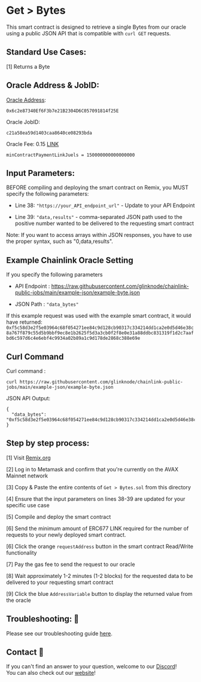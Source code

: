 # Get > Bytes
This smart contract is designed to retrieve a single Bytes from our oracle using a public JSON API that is compatible with `curl GET` requests.

## Standard Use Cases:
[1] Returns a Byte

## Oracle Address & JobID:
[Oracle Address](https://snowtrace.io/address/0x6c2e87340Ef6F3b7e21B2304D6C057091814f25E): 
```
0x6c2e87340Ef6F3b7e21B2304D6C057091814f25E
```
Oracle JobID: 
```
c21a58ea59d1403caa8640ce08293bda
```
Oracle Fee: 0.15 [LINK](https://snowtrace.io/address/0x5947BB275c521040051D82396192181b413227A3)
```
minContractPaymentLinkJuels = 150000000000000000
```

## Input Parameters:
BEFORE compiling and deploying the smart contract on Remix, you MUST specify the following parameters:

* Line 38: `"https://your_API_endpoint_url"` - Update to your API Endpoint

* Line 39: `"data,results"` - comma-separated JSON path used to the positive number wanted to be delivered to the requesting smart contract

Note: If you want to access arrays within JSON responses, you have to use the proper syntax, such as "0,data,results".

## Example Chainlink Oracle Setting
If you specify the following parameters

* API Endpoint : https://raw.githubusercontent.com/glinknode/chainlink-public-jobs/main/example-json/example-byte.json

* JSON Path : `"data_bytes"`

If this example request was used with the example smart contract, it would have returned: `0xf5c58d3e2f5e03964c68f054271ee84c9d128cb90317c334214dd1ca2e0d5d46e38c8a767f879c55d5b9bbf9ec8e1b2625f5d3a3cb0f2f8e0e31a88ddbc831319f1d2c7aafbd6c597d6c4e6ebf4c9934a02b89a1c9d178de2868c388e69e`

## Curl Command
Curl command : 
```
curl https://raw.githubusercontent.com/glinknode/chainlink-public-jobs/main/example-json/example-byte.json
```

JSON API Output:
```
{
  "data_bytes": "0xf5c58d3e2f5e03964c68f054271ee84c9d128cb90317c334214dd1ca2e0d5d46e38c8a767f879c55d5b9bbf9ec8e1b2625f5d3a3cb0f2f8e0e31a88ddbc831319f1d2c7aafbd6c597d6c4e6ebf4c9934a02b89a1c9d178de2868c388e69e"
}
```


## Step by step process:
[1] Visit [Remix.org](https://remix.ethereum.org/)

[2] Log in to Metamask and confirm that you're currently on the AVAX Mainnet network

[3] Copy & Paste the entire contents of `Get > Bytes.sol` from this directory

[4] Ensure that the input parameters on lines 38-39 are updated for your specific use case

[5] Compile and deploy the smart contract

[6] Send the minimum amount of ERC677 LINK required for the number of requests to your newly deployed smart contract.

[6] Click the orange `requestAddress` button in the smart contract Read/Write functionality

[7] Pay the gas fee to send the request to our oracle

[8] Wait approximately 1-2 minutes (1-2 blocks) for the requested data to be delivered to your requesting smart contract

[9] Click the blue `AddressVariable` button to display the returned value from the oracle

## Troubleshooting: :nut_and_bolt:
Please see our troubleshooting guide [here](https://github.com/glinknode/chainlink-public-jobs#troubleshooting-nut_and_bolt).

## Contact :iphone:
If you can't find an answer to your question, welcome to our [Discord](https://discord.gg/a69JjGd3y6)!  
You can also check out our [website](https://www.glink.solutions)!

